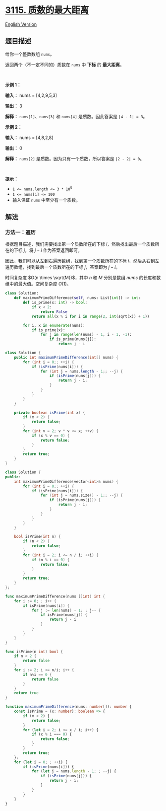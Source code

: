 # [3115. 质数的最大距离](https://leetcode.cn/problems/maximum-prime-difference)

[English Version](/solution/3100-3199/3115.Maximum%20Prime%20Difference/README_EN.md)

<!-- tags:数组,数学,数论 -->

## 题目描述

<!-- 这里写题目描述 -->

<p>给你一个整数数组 <code>nums</code>。</p>

<p>返回两个（不一定不同的）质数在 <code>nums</code> 中&nbsp;<strong>下标</strong> 的 <strong>最大距离</strong>。</p>

<p>&nbsp;</p>

<p><strong class="example">示例 1：</strong></p>

<div class="example-block">
<p><strong>输入：</strong> <span class="example-io">nums = [4,2,9,5,3]</span></p>

<p><strong>输出：</strong> <span class="example-io">3</span></p>

<p><strong>解释：</strong> <code>nums[1]</code>、<code>nums[3]</code> 和 <code>nums[4]</code> 是质数。因此答案是 <code>|4 - 1| = 3</code>。</p>
</div>

<p><strong class="example">示例 2：</strong></p>

<div class="example-block">
<p><strong>输入：</strong> <span class="example-io">nums = [4,8,2,8]</span></p>

<p><strong>输出：</strong> <span class="example-io">0</span></p>

<p><strong>解释：</strong> <code>nums[2]</code> 是质数。因为只有一个质数，所以答案是 <code>|2 - 2| = 0</code>。</p>
</div>

<p>&nbsp;</p>

<p><strong>提示：</strong></p>

<ul>
	<li><code>1 &lt;= nums.length &lt;= 3 * 10<sup>5</sup></code></li>
	<li><code>1 &lt;= nums[i] &lt;= 100</code></li>
	<li>输入保证 <code>nums</code> 中至少有一个质数。</li>
</ul>

## 解法

### 方法一：遍历

根据题目描述，我们需要找出第一个质数所在的下标 $i$，然后找出最后一个质数所在的下标 $j$，将 $j - i$ 作为答案返回即可。

因此，我们可以从左到右遍历数组，找到第一个质数所在的下标 $i$，然后从右到左遍历数组，找到最后一个质数所在的下标 $j$，答案即为 $j - i$。

时间复杂度 $O(n \times \sqrt{M})$，其中 $n$ 和 $M$ 分别是数组 $nums$ 的长度和数组中的最大值。空间复杂度 $O(1)$。

<!-- tabs:start -->

```python
class Solution:
    def maximumPrimeDifference(self, nums: List[int]) -> int:
        def is_prime(x: int) -> bool:
            if x < 2:
                return False
            return all(x % i for i in range(2, int(sqrt(x)) + 1))

        for i, x in enumerate(nums):
            if is_prime(x):
                for j in range(len(nums) - 1, i - 1, -1):
                    if is_prime(nums[j]):
                        return j - i
```

```java
class Solution {
    public int maximumPrimeDifference(int[] nums) {
        for (int i = 0;; ++i) {
            if (isPrime(nums[i])) {
                for (int j = nums.length - 1;; --j) {
                    if (isPrime(nums[j])) {
                        return j - i;
                    }
                }
            }
        }
    }

    private boolean isPrime(int x) {
        if (x < 2) {
            return false;
        }
        for (int v = 2; v * v <= x; ++v) {
            if (x % v == 0) {
                return false;
            }
        }
        return true;
    }
}
```

```cpp
class Solution {
public:
    int maximumPrimeDifference(vector<int>& nums) {
        for (int i = 0;; ++i) {
            if (isPrime(nums[i])) {
                for (int j = nums.size() - 1;; --j) {
                    if (isPrime(nums[j])) {
                        return j - i;
                    }
                }
            }
        }
    }

    bool isPrime(int n) {
        if (n < 2) {
            return false;
        }
        for (int i = 2; i <= n / i; ++i) {
            if (n % i == 0) {
                return false;
            }
        }
        return true;
    }
};
```

```go
func maximumPrimeDifference(nums []int) int {
	for i := 0; ; i++ {
		if isPrime(nums[i]) {
			for j := len(nums) - 1; ; j-- {
				if isPrime(nums[j]) {
					return j - i
				}
			}
		}
	}
}

func isPrime(n int) bool {
	if n < 2 {
		return false
	}
	for i := 2; i <= n/i; i++ {
		if n%i == 0 {
			return false
		}
	}
	return true
}
```

```ts
function maximumPrimeDifference(nums: number[]): number {
    const isPrime = (x: number): boolean => {
        if (x < 2) {
            return false;
        }
        for (let i = 2; i <= x / i; i++) {
            if (x % i === 0) {
                return false;
            }
        }
        return true;
    };
    for (let i = 0; ; ++i) {
        if (isPrime(nums[i])) {
            for (let j = nums.length - 1; ; --j) {
                if (isPrime(nums[j])) {
                    return j - i;
                }
            }
        }
    }
}
```

<!-- tabs:end -->

<!-- end -->
